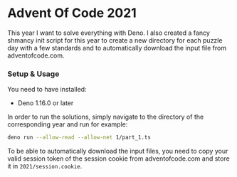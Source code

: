 # Advent Of Code 2021
This year I want to solve everything with Deno.
I also created a fancy shmancy init script for this year to create a new
directory for each puzzle day with a few standards and to automatically
download the input file from adventofcode.com.

### Setup & Usage
You need to have installed:
- Deno 1.16.0 or later

In order to run the solutions, simply navigate to the directory of the
corresponding year and run for example:
```sh
deno run --allow-read --allow-net 1/part_1.ts
```

To be able to automatically download the input files, you need to copy your
valid session token of the session cookie from adventofcode.com
and store it in `2021/session.cookie`.
